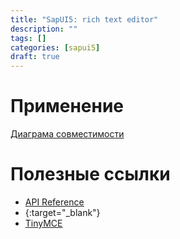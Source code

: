 ```yaml
---
title: "SapUI5: rich text editor"
description: ""
tags: []
categories: [sapui5]
draft: true
---
```


# Применение
[Диаграма совместимости](https://sapui5.hana.ondemand.com/#/topic/363cd16eba1f45babe3f661f321a7820)


# Полезные ссылки
* [API Reference](https://sapui5.hana.ondemand.com/#/api/sap.ui.richtexteditor)
* [](){:target="_blank"}
* [TinyMCE](https://www.tinymce.com/)
